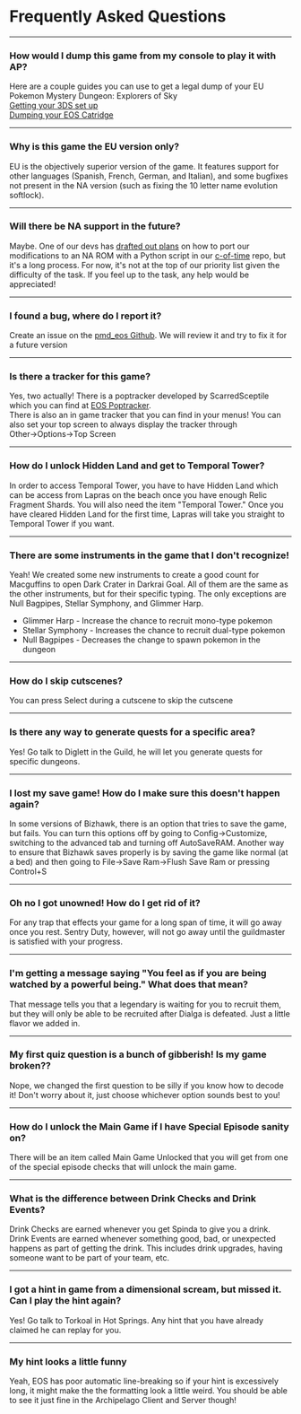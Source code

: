 # Frequently Asked Questions
  ***


### How would I dump this game from my console to play it with AP?

Here are a couple guides you can use to get a legal dump of your EU Pokemon Mystery Dungeon: Explorers of Sky  
[Getting your 3DS set up](https://3ds.hacks.guide/)  
[Dumping your EOS Catridge](https://wiki.hacks.guide/wiki/3DS:Dump_titles_and_game_cartridges)

  ___

### Why is this game the EU version only?

EU is the objectively superior version of the game. It features support for other languages 
(Spanish, French, German, and Italian), and some bugfixes not present in the NA version (such as fixing the 10 letter 
name evolution softlock).

  ___

### Will there be NA support in the future?

Maybe. One of our devs has [drafted out plans](https://discord.com/channels/731205301247803413/1175911373822242946/1343011021895241810)
 on how to port our modifications to an NA ROM with a Python script in our [c-of-time](https://github.com/Chesyon/eos-archipelago-patches) repo,
but it's a long process. 
For now, it's not at the top of our priority list given the difficulty of the task. 
If you feel up to the task, any help would be appreciated!

  ___

### I found a bug, where do I report it?

Create an issue on the [pmd_eos Github](https://github.com/CrypticMonkey33/ArchipelagoExplorersOfSky/issues).
We will review it and try to fix it for a future version

___
  
### Is there a tracker for this game?

Yes, two actually! There is a poptracker developed by ScarredSceptile which you can find at 
[EOS Poptracker](https://github.com/ScarredSceptile/pmd_eos-AP-poptracker/releases/tag/v0.2.0-rc1).  
There is also an in game tracker that you can find in your menus! You can also set your top screen to always display the 
tracker through Other→Options→Top Screen

___

### How do I unlock Hidden Land and get to Temporal Tower?

In order to access Temporal Tower, you have to have Hidden Land which can be access from Lapras on the beach once you have enough 
Relic Fragment Shards. You will also need the item "Temporal Tower." Once you have cleared Hidden Land for the first time, Lapras will 
take you straight to Temporal Tower if you want.  

___

### There are some instruments in the game that I don't recognize!

Yeah! We created some new instruments to create a good count for Macguffins to open Dark Crater in Darkrai Goal. All of them 
are the same as the other instruments, but for their specific typing. The only exceptions are Null Bagpipes, Stellar Symphony, 
and Glimmer Harp.  
* Glimmer Harp - Increase the chance to recruit mono-type pokemon
* Stellar Symphony - Increases the chance to recruit dual-type pokemon
* Null Bagpipes - Decreases the change to spawn pokemon in the dungeon

___

### How do I skip cutscenes?

You can press Select during a cutscene to skip the cutscene

  ___

### Is there any way to generate quests for a specific area?

Yes! Go talk to Diglett in the Guild, he will let you generate quests for specific dungeons.

  ___

### I lost my save game! How do I make sure this doesn't happen again?

In some versions of Bizhawk, there is an option that tries to save the game, but fails. You can turn this options off by
going to Config→Customize, switching to the advanced tab and turning off AutoSaveRAM. Another way to ensure that Bizhawk 
saves properly is by saving the game like normal (at a bed) and then going to File->Save Ram->Flush Save Ram or pressing 
Control+S

___

### Oh no I got unowned! How do I get rid of it?

For any trap that effects your game for a long span of time, it will go away once you rest. Sentry Duty, however, will
 not go away until the guildmaster is satisfied with your progress.

___

### I'm getting a message saying "You feel as if you are being watched by a powerful being." What does that mean?

That message tells you that a legendary is waiting for you to recruit them, but they will only be able to be recruited after Dialga
 is defeated. Just a little flavor we added in.
___

### My first quiz question is a bunch of gibberish! Is my game broken??

Nope, we changed the first question to be silly if you know how to decode it! Don't worry about it, just choose whichever 
option sounds best to you!

___

### How do I unlock the Main Game if I have Special Episode sanity on?

There will be an item called Main Game Unlocked that you will get from one of the special episode checks that will unlock the main game.

  ___

### What is the difference between Drink Checks and Drink Events?

Drink Checks are earned whenever you get Spinda to give you a drink.  
Drink Events are earned whenever something good, bad, or unexpected happens as part of getting the drink. This includes 
drink upgrades, having someone want to be part of your team, etc.

  ___

### I got a hint in game from a dimensional scream, but missed it. Can I play the hint again?

Yes! Go talk to Torkoal in Hot Springs. Any hint that you have already claimed he can replay for you.

___

### My hint looks a little funny

Yeah, EOS has poor automatic line-breaking so if your hint is excessively long, it might make the the formatting look a little 
weird. You should be able to see it just fine in the Archipelago Client and Server though!

